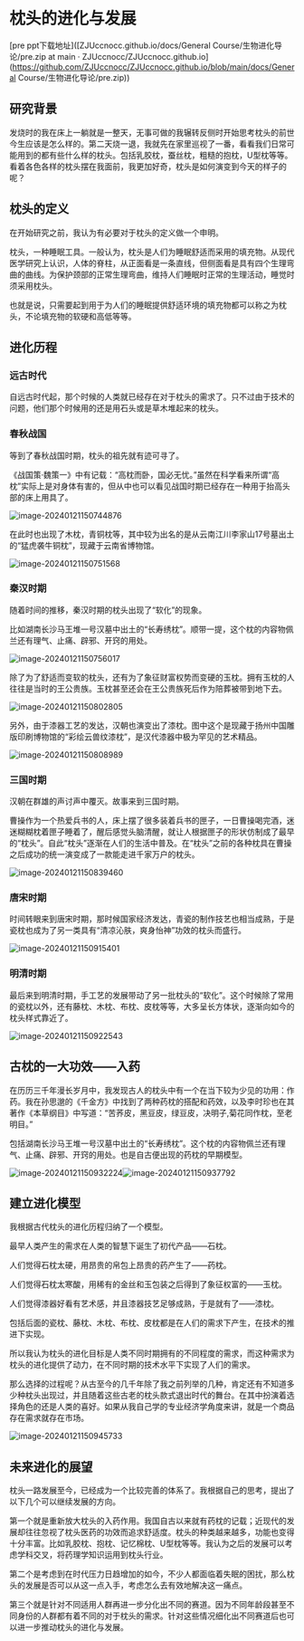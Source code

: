 # 枕头的进化与发展

[pre ppt下载地址]([ZJUccnocc.github.io/docs/General Course/生物进化导论/pre.zip at main · ZJUccnocc/ZJUccnocc.github.io](https://github.com/ZJUccnocc/ZJUccnocc.github.io/blob/main/docs/General Course/生物进化导论/pre.zip))

## 研究背景

发烧时的我在床上一躺就是一整天，无事可做的我辗转反侧时开始思考枕头的前世今生应该是怎么样的。第二天烧一退，我就先在家里巡视了一番，看看我们日常可能用到的都有些什么样的枕头。包括乳胶枕，蚕丝枕，粗糙的抱枕，U型枕等等。看着各色各样的枕头摆在我面前，我更加好奇，枕头是如何演变到今天的样子的呢？

## 枕头的定义

在开始研究之前，我认为有必要对于枕头的定义做一个申明。

枕头，一种睡眠工具。一般认为，枕头是人们为睡眠舒适而采用的填充物。从现代医学研究上认识，人体的脊柱，从正面看是一条直线，但侧面看是具有四个生理弯曲的曲线。为保护颈部的正常生理弯曲，维持人们睡眠时正常的生理活动，睡觉时须采用枕头。

也就是说，只需要起到用于为人们的睡眠提供舒适环境的填充物都可以称之为枕头，不论填充物的软硬和高低等等。

## 进化历程

### 远古时代

自远古时代起，那个时候的人类就已经存在对于枕头的需求了。只不过由于技术的问题，他们那个时候用的还是用石头或是草木堆起来的枕头。

### 春秋战国

等到了春秋战国时期，枕头的祖先就有迹可寻了。

《战国策·魏策一》中有记载：“高枕而卧，国必无忧。”虽然在科学看来所谓“高枕”实际上是对身体有害的，但从中也可以看见战国时期已经存在一种用于抬高头部的床上用具了。

![image-20240121150744876](./%E6%9E%95%E5%A4%B4%E7%9A%84%E8%BF%9B%E5%8C%96%E4%B8%8E%E5%8F%91%E5%B1%95img/image-20240121150744876.png)

在此时也出现了木枕，青铜枕等，其中较为出名的是从云南江川李家山17号墓出土的“猛虎袭牛铜枕”，现藏于云南省博物馆。

![image-20240121150751568](./%E6%9E%95%E5%A4%B4%E7%9A%84%E8%BF%9B%E5%8C%96%E4%B8%8E%E5%8F%91%E5%B1%95img/image-20240121150751568.png)

### 秦汉时期

随着时间的推移，秦汉时期的枕头出现了“软化”的现象。

比如湖南长沙马王堆一号汉墓中出土的“长寿绣枕”。顺带一提，这个枕的内容物佩兰还有理气、止痛、辟邪、开窍的用处。

![image-20240121150756017](./%E6%9E%95%E5%A4%B4%E7%9A%84%E8%BF%9B%E5%8C%96%E4%B8%8E%E5%8F%91%E5%B1%95img/image-20240121150756017.png)

除了为了舒适而变软的枕头，还有为了象征财富权势而变硬的玉枕。拥有玉枕的人往往是当时的王公贵族。玉枕甚至还会在王公贵族死后作为陪葬被带到地下去。

![image-20240121150802805](./%E6%9E%95%E5%A4%B4%E7%9A%84%E8%BF%9B%E5%8C%96%E4%B8%8E%E5%8F%91%E5%B1%95img/image-20240121150802805.png)

另外，由于漆器工艺的发达，汉朝也演变出了漆枕。图中这个是现藏于扬州中国雕版印刷博物馆的“彩绘云兽纹漆枕”，是汉代漆器中极为罕见的艺术精品。

![image-20240121150808989](./%E6%9E%95%E5%A4%B4%E7%9A%84%E8%BF%9B%E5%8C%96%E4%B8%8E%E5%8F%91%E5%B1%95img/image-20240121150808989.png)

### 三国时期

汉朝在群雄的声讨声中覆灭。故事来到三国时期。

曹操作为一个热爱兵书的人，床上摆了很多装着兵书的匣子，一日曹操喝完酒，迷迷糊糊枕着匣子睡着了，醒后感觉头脑清醒，就让人根据匣子的形状仿制成了最早的“枕头”。自此“枕头”逐渐在人们的生活中普及。在“枕头”之前的各种枕具在曹操之后成功的统一演变成了一款能走进千家万户的枕头。

![image-20240121150839460](./%E6%9E%95%E5%A4%B4%E7%9A%84%E8%BF%9B%E5%8C%96%E4%B8%8E%E5%8F%91%E5%B1%95img/image-20240121150839460.png)

### 唐宋时期

时间转眼来到唐宋时期，那时候国家经济发达，青瓷的制作技艺也相当成熟，于是瓷枕也成为了另一类具有“清凉沁肤，爽身怡神”功效的枕头而盛行。

![image-20240121150915401](./%E6%9E%95%E5%A4%B4%E7%9A%84%E8%BF%9B%E5%8C%96%E4%B8%8E%E5%8F%91%E5%B1%95img/image-20240121150915401.png)

### 明清时期

最后来到明清时期，手工艺的发展带动了另一批枕头的“软化”。这个时候除了常用的瓷枕以外，还有藤枕、木枕、布枕、皮枕等等，大多呈长方体状，逐渐向如今的枕头样式靠近了。

![image-20240121150922543](./%E6%9E%95%E5%A4%B4%E7%9A%84%E8%BF%9B%E5%8C%96%E4%B8%8E%E5%8F%91%E5%B1%95img/image-20240121150922543.png)

## 古枕的一大功效——入药

在历历三千年漫长岁月中，我发现古人的枕头中有一个在当下较为少见的功用：作药。我在孙思邈的《千金方》中找到了两种药枕的搭配和药效，以及李时珍也在其著作《本草纲目》中写道：“苦荞皮，黑豆皮，绿豆皮，决明子,菊花同作枕，至老明目。”

包括湖南长沙马王堆一号汉墓中出土的“长寿绣枕”。这个枕的内容物佩兰还有理气、止痛、辟邪、开窍的用处。也是自古便出现的药枕的早期模型。

![image-20240121150932224](./%E6%9E%95%E5%A4%B4%E7%9A%84%E8%BF%9B%E5%8C%96%E4%B8%8E%E5%8F%91%E5%B1%95img/image-20240121150932224.png)![image-20240121150937792](./%E6%9E%95%E5%A4%B4%E7%9A%84%E8%BF%9B%E5%8C%96%E4%B8%8E%E5%8F%91%E5%B1%95img/image-20240121150937792.png)

## 建立进化模型

我根据古代枕头的进化历程归纳了一个模型。

最早人类产生的需求在人类的智慧下诞生了初代产品——石枕。

人们觉得石枕太硬，用昂贵的帛包上昂贵的药产生了——药枕。

人们觉得石枕太寒酸，用稀有的金丝和玉包装之后得到了象征权富的——玉枕。

人们觉得漆器好看有艺术感，并且漆器技艺足够成熟，于是就有了——漆枕。

包括后面的瓷枕、藤枕、木枕、布枕、皮枕都是在人们的需求下产生，在技术的推进下实现。

所以我认为枕头的进化目标是人类不同时期拥有的不同程度的需求，而这种需求为枕头的进化提供了动力，在不同时期的技术水平下实现了人们的需求。

那么选择的过程呢？从古至今的几千年除了我之前列举的几种，肯定还有不知道多少种枕头出现过，并且随着这些古老的枕头款式退出时代的舞台。在其中扮演着选择角色的还是人类的喜好。如果从我自己学的专业经济学角度来讲，就是一个商品存在需求就存在市场。

![image-20240121150945733](./%E6%9E%95%E5%A4%B4%E7%9A%84%E8%BF%9B%E5%8C%96%E4%B8%8E%E5%8F%91%E5%B1%95img/image-20240121150945733.png)

## 未来进化的展望

枕头一路发展至今，已经成为一个比较完善的体系了。我根据自己的思考，提出了以下几个可以继续发展的方向。

第一个就是重新放大枕头的入药作用。我国自古以来就有药枕的记载；近现代的发展却往往忽视了枕头医药的功效而追求舒适度。枕头的种类越来越多，功能也变得十分丰富。比如乳胶枕、抱枕、记忆棉枕、U型枕等等。我认为之后的发展可以考虑学科交叉，将药理学知识运用到枕头行业。

第二个是考虑到在时代压力日趋增加的如今，不少人都面临着失眠的困扰，那么枕头的发展是否可以从这一点入手，考虑怎么去有效地解决这一痛点。

第三个就是针对不同适用人群再进一步分化出不同的赛道。因为不同年龄段甚至不同身份的人群都有着不同的对于枕头的需求。针对这些情况细化出不同赛道后也可以进一步推动枕头的进化与发展。
